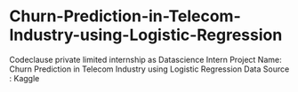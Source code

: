 # Churn-Prediction-in-Telecom-Industry-using-Logistic-Regression
Codeclause private limited internship as Datascience Intern
Project Name: Churn Prediction in Telecom Industry using Logistic Regression
Data Source : Kaggle
